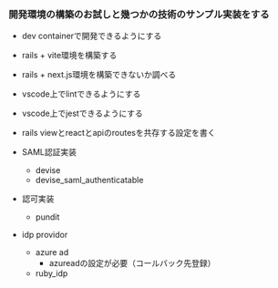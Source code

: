 ### 開発環境の構築のお試しと幾つかの技術のサンプル実装をする

- dev containerで開発できるようにする
- rails + vite環境を構築する
- rails + next.js環境を構築できないか調べる
- vscode上でlintできるようにする
- vscode上でjestできるようにする
- rails viewとreactとapiのroutesを共存する設定を書く

- SAML認証実装
  - devise
  - devise_saml_authenticatable
- 認可実装
  - pundit
- idp providor
  - azure ad
    - azureadの設定が必要（コールバック先登録）
  - ruby_idp
